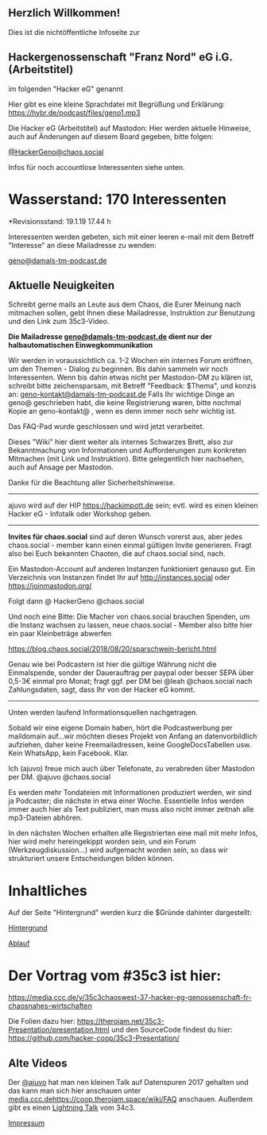 ## Herzlich Willkommen!

Dies ist die  nichtöffentliche Infoseite zur 

## Hackergenossenschaft "Franz Nord" eG i.G. (Arbeitstitel)
im folgenden "Hacker eG" genannt


Hier gibt es eine kleine Sprachdatei mit Begrüßung und Erklärung: https://hybr.de/podcast/files/geno1.mp3

Die Hacker eG (Arbeitstitel) auf Mastodon: Hier werden aktuelle Hinweise, auch auf Änderungen auf diesem Board gegeben, bitte folgen:

[@HackerGeno@chaos.social](https://chaos.social/@HackerGeno)

Infos für noch accountlose Interessenten siehe unten.

# Wasserstand: 170 Interessenten 

*Revisionsstand: 19.1.19 17.44 h

Interessenten werden gebeten, sich mit einer leeren e-mail mit dem Betreff "Interesse" an diese Mailadresse zu wenden:

geno@damals-tm-podcast.de

## Aktuelle Neuigkeiten

Schreibt gerne mails an Leute aus dem Chaos, die Eurer Meinung nach mitmachen sollen, gebt Ihnen diese Mailadresse, Instruktion zur Benutzung und den Link zum 35c3-Video.

**Die Mailadresse geno@damals-tm-podcast.de dient nur der halbautomatischen Einwegkommunikation** 

Wir werden in voraussichtlich ca. 1-2 Wochen ein internes Forum eröffnen, um den Themen - Dialog zu beginnen. Bis dahin sammeln wir noch Interessenten. Wenn bis dahin etwas nicht per Mastodon-DM zu klären ist, schreibt bitte zeichensparsam, mit Betreff "Feedback: $Thema", und konzis an: geno-kontakt@damals-tm-podcast.de Falls Ihr wichtige Dinge an geno@ geschrieben habt, die keine Registrierung waren, bitte nochmal Kopie an geno-kontakt@ , wenn es denn immer noch sehr wichtig ist.

Das FAQ-Pad wurde geschlossen und wird jetzt verarbeitet.

Dieses "Wiki" hier dient weiter als internes Schwarzes Brett, also zur Bekanntmachung von Informationen und Aufforderungen zum konkreten Mitmachen (mit Link und Instruktion). Bitte gelegentlich hier nachsehen, auch auf Ansage per Mastodon.

Danke für die Beachtung aller Sicherheitshinweise.

 


---
ajuvo wird auf der HIP https://hackimpott.de sein; evtl. wird es einen kleinen Hacker eG - Infotalk oder Workshop geben.
- - -


**Invites für chaos.social** sind auf deren Wunsch vorerst aus, aber jedes chaos.social - member kann einen einmal gültigen Invite generieren. Fragt also bei Euch bekannten Chaoten, die auf chaos.social sind, nach.

Ein Mastodon-Account auf anderen Instanzen funktioniert genauso gut. 
Ein Verzeichnis von Instanzen findet Ihr auf http://instances.social oder https://joinmastodon.org/

Folgt dann @ HackerGeno @chaos.social

Und noch eine Bitte: Die Macher von chaos.social brauchen Spenden, um die Instanz wachsen zu lassen, neue chaos.social - Member also bitte hier ein paar Kleinbeträge abwerfen 

https://blog.chaos.social/2018/08/20/sparschwein-bericht.html

Genau wie bei Podcastern ist hier die gültige Währung nicht die Einmalspende, sonder der Dauerauftrag per paypal oder besser SEPA über 0,5-3€ einmal pro Monat; fragt ggf. per DM bei @leah @chaos.social nach Zahlungsdaten, sagt, dass Ihr von der Hacker eG kommt. 

---

Unten werden laufend Informationsquellen nachgetragen. 

Sobald wir eine eigene Domain haben, hört die Podcastwerbung per maildomain auf...wir möchten dieses Projekt von Anfang an datenvorbildlich aufziehen, daher keine Freemailadressen, keine GoogleDocsTabellen usw. Kein WhatsApp, kein Facebook. Klar. 

Ich (ajuvo) freue mich auch über Telefonate, zu verabreden über Mastodon per DM. @ajuvo @chaos.social 

Es werden mehr Tondateien mit Informationen produziert werden, wir sind ja Podcaster; die nächste in etwa einer Woche. Essentielle Infos werden immer auch hier als Text publiziert, man muss also nicht immer zeitnah alle mp3-Dateien abhören.


In den nächsten Wochen erhalten alle Registrierten eine mail mit mehr Infos, hier wird mehr hereingekippt worden sein, und ein Forum (Werkzeugdiskussion...) wird aufgemacht worden sein, so dass wir strukturiert unsere Entscheidungen bilden können.


# Inhaltliches

Auf der Seite "Hintergrund" werden kurz die $Gründe dahinter dargestellt:

[Hintergrund](https://coop.therojam.space/wiki/Hintergrund)

[Ablauf](https://coop.therojam.space/wiki/Ablauf)


# Der Vortrag vom #35c3 ist hier:

https://media.ccc.de/v/35c3chaoswest-37-hacker-eg-genossenschaft-fr-chaosnahes-wirtschaften 

Die Folien dazu hier: https://therojam.net/35c3-Presentation/presentation.html
und den SourceCode findest du hier: https://github.com/hacker-coop/35c3-Presentation/




## Alte Videos 

Der [@ajuvo](https://chaos.social/@ajuvo) hat man nen kleinen Talk auf Datenspuren 2017 gehalten und das kann man sich hier anschauen unter [media.ccc.dehttps://coop.therojam.space/wiki/FAQ](https://media.ccc.de/v/DS2017-8659-hacker_eg) anschauen.
Außerdem gibt es einen [Lightning Talk](https://media.ccc.de/v/34c3-9256-lightning_talks_day_2#t=2722) vom 34c3.


[Impressum](https://coop.therojam.space/wiki/Imprint)